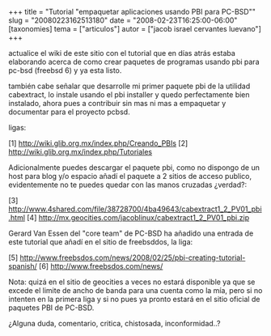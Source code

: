 +++
title = "Tutorial \"empaquetar aplicaciones usando PBI para PC-BSD\""
slug = "20080223162513180"
date = "2008-02-23T16:25:00-06:00"
[taxonomies]
tema = ["articulos"]
autor = ["jacob israel cervantes luevano"]
+++

actualice el wiki de este sitio con el tutorial que en días atrás estaba
elaborando acerca de como crear paquetes de programas usando pbi para pc-bsd
(freebsd 6) y ya esta listo.

también cabe señalar que desarrolle mi primer paquete pbi de la utilidad
cabextract, lo instale usando el pbi installer y quedo perfectamente bien
instalado, ahora pues a contribuir sin mas ni mas a empaquetar y documentar para
el proyecto pcbsd.

ligas:

\[1\] <http://wiki.glib.org.mx/index.php/Creando_PBIs>
\[2\] <http://wiki.glib.org.mx/index.php/Tutoriales>

Adicionalmente puedes descargar el paquete pbi, como no dispongo de un host para
blog y/o espacio añadí el paquete a 2 sitios de acceso publico, evidentemente no
te puedes quedar con las manos cruzadas ¿verdad?:

\[3\] <http://www.4shared.com/file/38728700/4ba49643/cabextract1_2_PV01_pbi.html>
\[4\] <http://mx.geocities.com/jacoblinux/cabextract1_2_PV01_pbi.zip>

Gerard Van Essen del "core team" de PC-BSD ha añadido una entrada de este
tutorial que añadí en el sitio de freebsddos, la liga:

\[5\] <http://www.freebsdos.com/news/2008/02/25/pbi-creating-tutorial-spanish/>
\[6\] <http://www.freebsdos.com/news/>

Nota: quizá en el sitio de geocities a veces no estará disponible ya que se
excede el limite de ancho de banda para una cuenta como la mía, pero si no
intenten en la primera liga y si no pues ya pronto estará en el sitio oficial de
paquetes PBI de PC-BSD.

¿Alguna duda, comentario, critica, chistosada, inconformidad..?
